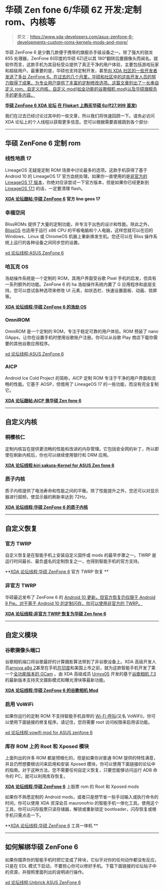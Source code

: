 # 华硕 Zen fone 6/华硕 6Z 开发:定制 rom、内核等

> 原文：<https://www.xda-developers.com/asus-zenfone-6-developments-custom-roms-kernels-mods-and-more/>

华硕 ZenFone 6 是少数几款便于携带的旗舰杀手级设备之一。除了强大的骁龙 855 处理器，ZenFone 6(印度的华硕 6Z)还以其 180°翻转后置摄像头而闻名。就软件而言，这款手机为其目标受众提供了真正干净的用户体验，主要包括游戏玩家和超级用户。最重要的是，华硕也支持定制开发，甚至[向 XDA 社区的一些开发者发送了多台 ZenFone 6。在过去的几个月里，华硕和社区中的这些开发人员的努力取得了成果，为专业用户提供了丰富的定制修改选项。这篇文章列出了一长串自定义 rom、自定义内核、自定义 mod(如全功能的谷歌相机 mod)以及华硕旗舰杀手的更多内容。](https://www.xda-developers.com/asus-zenfone-6-custom-rom-twrp-lineageos/)

**[华硕 ZenFone 6 XDA 论坛](https://forum.xda-developers.com/zenfone-6-2019) [在 Flipkart 上购买华硕 6z(₹27,999 首发)](https://www.flipkart.com/asus-6z-black-64-gb/p/itmfg5hgqf3hwaj4)**

我们在过去已经讨论过其中的一些文章，所以我们将快速回顾一下。请务必访问 XDA 论坛上的个人线程以获取更多信息。您可以根据需要直接跳到各个部分:

* * *

## 华硕 ZenFone 6 定制 rom

### 线性地质 17

LineageOS 无疑是定制 ROM 场景中讨论最多的选项。这款手机获得了基于 Android 10 的 LineageOS 17 官方血统处理。如果你一直使用的是[非官方的 LineageOS 17 版本](https://www.xda-developers.com/asus-zenfone-6-asus-zenfone-5z-oneplus-6-oneplus-6t-lg-g2-android-10-custom-rom/)，你绝对应该尝试一下官方版本，但是如果你已经更新到 [LineageOS 17.1](https://www.xda-developers.com/lineageos-17-1-android-10-officially-available/) 的话，一定要清理 flash。

**[XDA 论坛跟帖:华硕 ZenFone 6](https://forum.xda-developers.com/zenfone-6-2019/development/rom-lineageos-16-0-t3947567) 官方 line geos 17**

### 幸福空间

BlissROMs 提供了大量的定制功能，并专注于出色的设计和性能。除此之外， [BlissOS](https://blissroms-x86.github.io/) 也适用于运行 x86 CPU 的平板电脑和个人电脑，这样您就可以在旧的 Windows、Linux 或 ChromeOS 机器上重新焕发生机。您还可以在 Bliss 操作系统上运行的各种设备之间同步您的设置。

[xd 论坛线程:ASUS ZenFone 6](https://forum.xda-developers.com/zenfone-6-2019/development/rom-blissroms-v12-4-t4058981)

### 哈瓦克 OS

浩劫操作系统是一个定制的 ROM，其用户界面受谷歌 Pixel 手机的启发，但具有一系列额外的功能。ZenFone 6 的 ha 浩劫操作系统内置了 G 应用程序和底层支持。您可以尝试各种选项来修改 UI 元素，如状态栏、快速设置面板、动画、锁屏等。

**[XDA 论坛线程:华硕 ZenFone 6 的浩劫 OS](https://forum.xda-developers.com/zenfone-6-2019/development/rom-havoc-os-v3-3-20200314-comico-t4066733)**

### OmniROM

OmniROM 是一个定制的 ROM，专注于稳定可靠的用户体验。ROM 预装了 nano GApps，让你在设置手机时使用谷歌账户注册。你可以从谷歌 Play 商店下载你需要的其他谷歌应用程序。

[xd 论坛线程:ASUS ZenFone 6](https://forum.xda-developers.com/zenfone-6-2019/development/rom-omnirom-android-q-zenfone6-2019-t3999441)

### AICP

Android Ice Cold Project 的简称，AICP 定制 ROM 专注于干净的用户界面和流畅的性能。它基于 AOSP，但借用了 LineageOS 17 的一些功能，而没有完全复制它。

**[XDA 论坛跟帖:AICP 换华硕 Zen fone 6](https://forum.xda-developers.com/zenfone-6-2019/development/rom-aicp-14-pie-t4050905)**

* * *

## 自定义内核

### 桐樱核仁

定制内核旨在提供更流畅的性能和改进的内存管理。它包括安全网的补丁，所以即使在刷新内核后，你也可以继续使用银行和 DRM 应用。

**[XDA 论坛线程:kiri sakura-Kernel for ASUS Zen fone 6](https://forum.xda-developers.com/zenfone-6-2019/development/kernel-kirisakura-1-0-0-asus-zenfone-6-t3940178)**

### 质子内核

质子内核提供了电池寿命和性能之间的平衡。除了性能提升之外，您还可以对显示器进行超频，使显示器的刷新率达到 72Hz。

**[XDA 论坛线程:华硕 ZenFone 6 的质子内核](https://forum.xda-developers.com/zenfone-6-2019/development/kernel-zenfone-6-proton-kernel-v1-0-t3963948)**

* * *

## 自定义恢复

### 官方 TWRP

自定义恢复是在智能手机上安装自定义固件或 mods 的最早步骤之一。TWRP 是运行时间最长、最负盛名的定制恢复之一，也得到智能手机的官方支持。

**[XDA 论坛线程:华硕 ZenFone 6](https://forum.xda-developers.com/zenfone-6-2019/development/tool-utility-twrp-3-3-1-0-teamwin-t3963876) 官方 TWRP 恢复 **

### 非官方 TWRP

华硕最近发布了 ZenFone 6 的 [Android 10 更新，但官方恢复仍仅限于 Android 9 Pie。对于基于 Android 10 的定制闪存，你可以使用非官方的 TWRP。](https://www.xda-developers.com/asus-zenfone-6-android-10-update/)

**[XDA 论坛线程:非官方 TWRP 恢复为华硕 Zen fone 6](https://forum.xda-developers.com/zenfone-6-2019/development/recovery-unofficial-twrp-recovery-asus-t3937844)**

* * *

## 自定义模块

### 谷歌摄像头端口

谷歌相机端口将谷歌最好的计算摄影算法带到了非谷歌设备上。XDA 高级开发人员[arnova a8g 2](https://forum.xda-developers.com/member.php?u=4860033)甚至在手机[在印度](https://www.xda-developers.com/asus-6z-zenfone-6-launch-india/)和美国上市之前，就为这款智能手机开发了第一个[全功能版本的 GCam](https://www.xda-developers.com/google-camera-mod-asus-zenfone-6-48mp-hdr/) 。由 XDA 高级成员 [Urnyx05](https://forum.xda-developers.com/member.php?u=9040262) 开发的基于[谷歌相机 7.3](https://forum.xda-developers.com/showpost.php?p=82156001&postcount=132) 的最新版本支持天文摄影模式和曝光滑块等最新功能。

**[XDA 论坛线程:华硕 ZenFone 6 的谷歌相机 Mod](https://forum.xda-developers.com/zenfone-6-2019/themes/google-camera-mod-zenfone-6-t3965028)**

### 启用 VoWiFi

如果你运行的定制 ROM 不支持智能手机自带的 [Wi-Fi 呼叫](https://www.xda-developers.com/asus-zenfone-6-asus-6z-update-volte-vowifi-more-carriers-march-2020-security-patches/)(又名 VoWiFi)，你可以使用下面链接的修复程序。请记住，您将需要 root 访问权限来启用该功能。

[xd 论坛线程:vowifi mod for ASUS zenfone 6](https://forum.xda-developers.com/zenfone-6-2019/how-to/enable-wifi-calling-tested-device-t4073695)

### 库存 ROM 上的 Root 和 Xposed 模块

上面列出的许多 ROM 都是预根化的，但是如果你对普通 ROM 提供的特性满意，并且仍然想要根访问来启用和安装 Xposed 模块，你可以使用下面链接的论坛中的指南。对于这种方法，您不需要任何自定义恢复，只要您能够访问运行 ADB 命令的 PC，就可以利用库存恢复。

**[XDA 论坛线程:华硕 ZenFone 6](https://forum.xda-developers.com/zenfone-6-2019/how-to/root-xposed-ww17-1810-1910-73-t4012783)** 上股票 rom 的 Root 和 Xposed mods

如果你不熟悉定制的 Android mods，或者只是想节省一些手动输入或执行命令的时间，你可以使用 XDA 资深会员 mauronofrio 的智能手机一体化工具。使用这个工具，你可以闪存股票只读存储器，解锁或重新锁定 bootloader，闪存恢复或根手机只需点击一下。

**[XDA 论坛线程:华硕 ZenFone 6](https://forum.xda-developers.com/zenfone-6-2019/how-to/tool-tool-one-driverstwrpfactory-t4009867) 工具一体机 **

* * *

## 如何解绑华硕 ZenFone 6

如果你摆弄你的智能手机时把它变成了砖块，它似乎对你的任何动作都没有反应，只是在 EDL 模式下启动，不要担心你可以修好手机。下载下面链接的论坛帖子中的资源，并按照里面列出的说明进行操作。

[xd 论坛线程:Unbrick ASUS ZenFone 6](https://forum.xda-developers.com/zenfone-6-2019/how-to/qdloader-brick-t3980165)